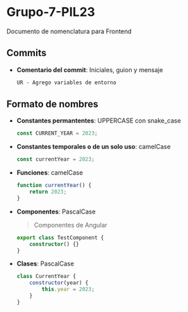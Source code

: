 # Grupo-7-PIL23

Documento de nomenclatura para Frontend

## Commits

-   **Comentario del commit**: Iniciales, guion y mensaje

    ```txt
    UR - Agrego variables de entorno
    ```

## Formato de nombres

-   **Constantes permantentes**: UPPERCASE con snake_case

    ```javascript
    const CURRENT_YEAR = 2023;
    ```

-   **Constantes temporales o de un solo uso**: camelCase

    ```javascript
    const currentYear = 2023;
    ```

-   **Funciones**: camelCase

    ```javascript
    function currentYear() {
        return 2023;
    }
    ```

-   **Componentes**: PascalCase

    > Componentes de Angular

    ```typescript
    export class TestComponent {
        constructor() {}
    }
    ```

-   **Clases**: PascalCase

    ```javascript
    class CurrentYear {
        constructor(year) {
            this.year = 2023;
        }
    }
    ```
